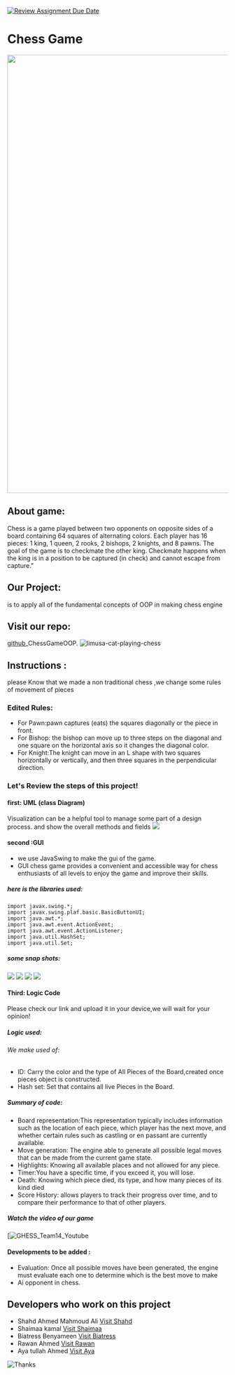 [![Review Assignment Due Date](https://classroom.github.com/assets/deadline-readme-button-24ddc0f5d75046c5622901739e7c5dd533143b0c8e959d652212380cedb1ea36.svg)](https://classroom.github.com/a/s-rx3t9_)
# Chess Game
<img src="https://github.com/sbme-tutorials/finalproject_chessgame-team-fourteen/assets/127022375/1c943249-7471-4a66-b4c2-9b559dd66a30" width=1000, hight=200>

## About game:
Chess is a game played between two opponents on opposite sides of a board containing 64 squares of alternating colors. Each player has 16 pieces: 1 king, 1 queen, 2 rooks, 2 bishops, 2 knights, and 8 pawns. The goal of the game is to checkmate the other king. Checkmate happens when the king is in a position to be captured (in check) and cannot escape from capture.”
## Our Project:
is to apply all of the fundamental concepts of OOP in making chess engine
## Visit our repo:
[github](https://github.com/sbme-tutorials/finalproject_chessgame-team-fourteen)_ChessGameOOP.
![limusa-cat-playing-chess](https://github.com/sbme-tutorials/finalproject_chessgame-team-fourteen/assets/127022375/d36d09ee-cb16-4f67-8bda-896cd45b34c3)
## Instructions :
please Know that we made a non traditional chess ,we change some rules of movement of pieces 
### Edited Rules:
- For Pawn:pawn captures (eats) the squares diagonally or the piece in front.
- For Bishop:   the bishop can move up to three steps on the diagonal and one square on the horizontal axis so it changes the diagonal color.
- For Knight:The knight can move in an L shape with two squares horizontally or vertically, and then three squares in the perpendicular direction.
### Let's Review the steps of this project!
#### first: UML (class Diagram)
Visualization can be a helpful tool to manage some part of a design process.
and show the overall methods and fields
<img src="https://github.com/sbme-tutorials/finalproject_chessgame-team-fourteen/assets/127022375/58aa5467-3b36-4d7e-86f8-7e171f9e04f8">
#### second :GUI
- we use JavaSwing to make the gui of the game.
- GUI chess game provides a convenient and accessible way for chess enthusiasts of all levels to enjoy the game and improve their skills.
##### here is the libraries used:
```
import javax.swing.*;
import javax.swing.plaf.basic.BasicButtonUI;
import java.awt.*;
import java.awt.event.ActionEvent;
import java.awt.event.ActionListener;
import java.util.HashSet;
import java.util.Set;
```
##### some snap shots:
<img src="https://github.com/sbme-tutorials/finalproject_chessgame-team-fourteen/assets/127022375/3158d438-b882-42cb-9e27-d3716372c979">
<img src="https://github.com/sbme-tutorials/finalproject_chessgame-team-fourteen/assets/127022375/be019769-f791-436e-b2b1-c217140b3dcd">
<img src="https://github.com/sbme-tutorials/finalproject_chessgame-team-fourteen/assets/127022375/df5d5c1a-9c50-4f40-b3eb-c0cc6d3154b1">
<img src="https://github.com/sbme-tutorials/finalproject_chessgame-team-fourteen/assets/127022375/8d7fb95f-6cb4-4b26-8ad6-582125daa2bf">

#### Third: Logic Code
Please check our link and upload it in your device,we will wait for your opinion!
##### Logic used:
###### We make used of:
- ID: Carry the color and the type of All Pieces of the Board,created once pieces object is constructed.
- Hash set: Set that contains all live Pieces in the Board.
##### Summary of code:
- Board representation:This representation typically includes information such as the location of each piece, which player has the next move, and whether certain rules such as castling or en passant are currently available.
- Move generation: The engine able to generate all possible legal moves that can be made from the current game state. 
- Highlights: Knowing all available places and not allowed for any piece.
- Timer:You have a specific time, if you exceed it, you will lose.
- Death: Knowing which piece died, its type, and how many pieces of its kind died
- Score History: allows players to track their progress over time, and to compare their performance to that of other players.
##### Watch the video of our game
[![GHESS_Team14_Youtube]()


#### Developments to be added :
- Evaluation: Once all possible moves have been generated, the engine must evaluate each one to determine which is the best move to make
- Ai opponent in chess.

## Developers who work on this project
- Shahd Ahmed Mahmoud Ali 
[ Visit Shahd](https://github.com/Shahd-A-Mahmoud)
- Shaimaa kamal 
[Visit Shaimaa](https://github.com/Shaimaakamel474)
- Biatress Benyameen
[ Visit Biatress](https://github.com/Biatris-003)
- Rawan Ahmed
[Visit Rawan]()
- Aya tullah Ahmed
 [Visit Aya](https://github.com/Ayatullah-ahmed)
 
![Thanks](https://github.com/sbme-tutorials/finalproject_chessgame-team-fourteen/assets/127022375/606ed5bc-f3bf-4035-8f68-136ed9d69adb)



